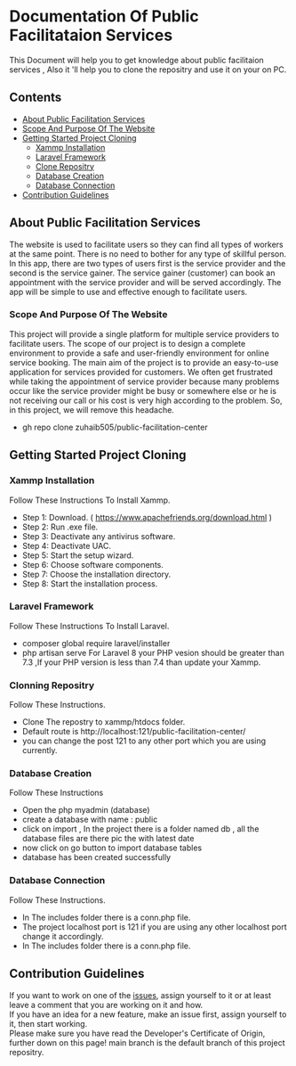 # Documentation Of Public Facilitataion Services
This Document will help you to get knowledge about public facilitaion services , Also it 'll help you to clone the repositry and use it on your on PC. <br/>

## Contents

* [About Public Facilitation Services](#about-public-facilitation-services)
* [Scope And Purpose Of The Website](#scope-and-Purpose-Of-the-website)
* [Getting Started Project Cloning](#getting-started-project-cloning)
  - [Xammp Installation](#xammp-installation)
  - [Laravel Framework](#laravel-framework)
  - [Clone Repositry](#clonning-repositry)
  - [Database Creation](#database-creation)
  - [Database Connection](#database-connection)
* [Contribution Guidelines](#contribution-guidelines)

## About Public Facilitation Services
The website is used to facilitate users so they can find all types of workers at the same point. There is no need to bother for any type of skillful person.
In this app, there are two types of users first is the service provider and the second is the service gainer. The service gainer (customer) can book an appointment with the service provider and will be served accordingly. The app will be simple to use and effective enough to facilitate users.

### Scope And Purpose Of The Website
This project will provide a single platform for multiple service providers to facilitate users. The scope of our project is to design a complete environment to provide a safe and user-friendly environment for online service booking. The main aim of the project is to provide an easy-to-use application for services provided for customers.
We often get frustrated while taking the appointment of service provider because many problems occur like the service provider might be busy or somewhere else or he is not receiving our call or his cost is very high according to the problem. So, in this project, we will remove this headache.

* gh repo clone zuhaib505/public-facilitation-center

<a name="getting-started"></a>
## Getting Started Project Cloning

<a name="the-easy-way"></a>

### Xammp Installation
Follow These Instructions To Install Xammp.
* Step 1: Download. ( https://www.apachefriends.org/download.html )
* Step 2: Run .exe file.
* Step 3: Deactivate any antivirus software.
* Step 4: Deactivate UAC.
* Step 5: Start the setup wizard.
* Step 6: Choose software components.
* Step 7: Choose the installation directory.
* Step 8: Start the installation process.


### Laravel Framework
Follow These Instructions To Install Laravel.
* composer global require laravel/installer
* php artisan serve
For Laravel 8 your PHP vesion should be greater than 7.3 ,If your PHP version is less than 7.4 than update your Xammp.

### Clonning Repositry
Follow These Instructions.
* Clone The repostry to xammp/htdocs folder.
* Default route is http://localhost:121/public-facilitation-center/
* you can change the post 121 to any other port which you are using currently.


### Database Creation
Follow These Instructions
* Open the php myadmin (database)
* create a database with name : public
* click on import , In the project there is a folder named db , all the database files are there pic the with latest date
* now click on go button to import database tables
* database has been created successfully

### Database Connection
Follow These Instructions.
* In The includes folder there is a conn.php file.
* The project localhost port is 121 if you are using any other localhost port change it accordingly.
* In The includes folder there is a conn.php file.

<a name="p27582-10"></a>


## Contribution Guidelines

If you want to work on one of the [issues](https://github.com/zuhaib505/public-facilitation-center/issues), assign yourself to it or at least leave a comment that you are working on it and how.  
If you have an idea for a new feature, make an issue first, assign yourself to it, then start working.  
Please make sure you have read the Developer's Certificate of Origin, further down on this page!
main branch is the default branch of this project repositry.
